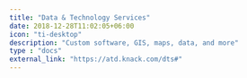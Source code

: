 ```yaml
---
title: "Data & Technology Services"
date: 2018-12-28T11:02:05+06:00
icon: "ti-desktop"
description: "Custom software, GIS, maps, data, and more"
type : "docs"
external_link: "https://atd.knack.com/dts#"
---
```

